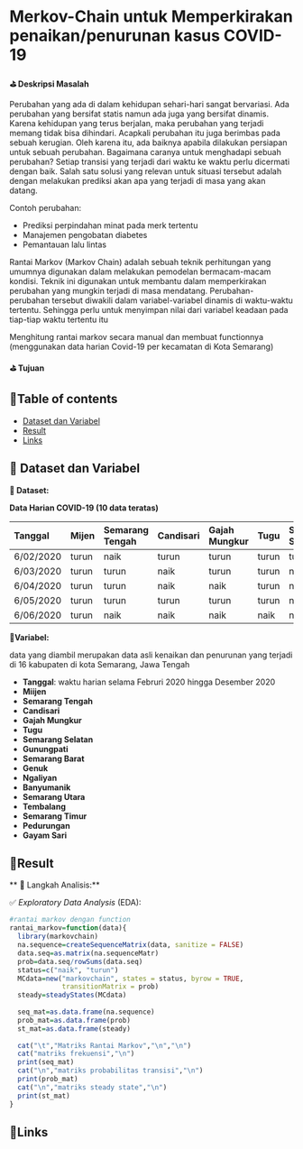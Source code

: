 # Merkov-Chain untuk Memperkirakan penaikan/penurunan kasus COVID-19

**⛳ Deskripsi Masalah**

Perubahan yang ada di dalam kehidupan sehari-hari sangat bervariasi. Ada perubahan yang bersifat statis namun ada juga yang bersifat dinamis. Karena kehidupan yang terus berjalan, maka perubahan yang terjadi memang tidak bisa dihindari. Acapkali perubahan itu juga berimbas pada sebuah kerugian. Oleh karena itu, ada baiknya apabila dilakukan persiapan untuk sebuah perubahan. Bagaimana caranya untuk menghadapi sebuah perubahan? Setiap transisi yang terjadi dari waktu ke waktu perlu dicermati dengan baik. Salah satu solusi yang relevan untuk situasi tersebut adalah dengan melakukan prediksi akan apa yang terjadi di masa yang akan datang.

Contoh perubahan:
- Prediksi perpindahan minat pada merk tertentu
- Manajemen pengobatan diabetes
- Pemantauan lalu lintas

Rantai Markov (Markov Chain) adalah sebuah teknik perhitungan yang umumnya digunakan dalam melakukan pemodelan bermacam-macam kondisi. Teknik ini digunakan untuk membantu dalam memperkirakan perubahan yang mungkin terjadi di masa mendatang. Perubahan-perubahan tersebut diwakili dalam variabel-variabel dinamis di waktu-waktu tertentu. Sehingga perlu untuk menyimpan nilai dari variabel keadaan pada tiap-tiap waktu tertentu itu

Menghitung rantai markov secara manual dan membuat functionnya (menggunakan data harian Covid-19 per kecamatan di Kota Semarang)

**⛳ Tujuan**



## 📌Table of contents
- [Dataset dan Variabel](https://github.com/DiannitaOlipmimi/markov-chain#step-by-step-analysis)
- [Result](https://github.com/DiannitaOlipmimi/markov-chain#result)
- [Links](https://github.com/DiannitaOlipmimi/markov-chain#links)

## 🧵 Dataset dan Variabel

**📒 Dataset:**

**Data Harian COVID-19 (10 data teratas)**

|Tanggal|Mijen|Semarang Tengah|Candisari|Gajah Mungkur|Tugu|Semarang Selatan|Gunungpati|Semarang Barat|Genuk|Ngaliyan|Banyumanik|Semarang Utara|Tembalang|Semarang Timur|Pedurungan|Gayam Sari|
|:----|:----|:----|:----|:----|:----|:----|:----|:----|:----|:----|:----|:----|:----|:----|:----|:----|
|6/02/2020|turun|naik|turun|turun|turun|turun|turun|turun|turun|turun|turun|turun|naik|turun|turun|turun|
|6/03/2020|turun|turun|naik|turun|turun|naik|turun|turun|turun|turun|naik|turun|turun|naik|turun|naik|
|6/04/2020|turun|turun|naik|naik|turun|naik|naik|naik|turun|naik|naik|naik|naik|turun|naik|naik|
|6/05/2020|turun|turun|turun|turun|turun|naik|turun|turun|turun|turun|turun|turun|turun|turun|turun|turun|
|6/06/2020|turun|naik|naik|naik|naik|naik|naik|naik|naik|naik|naik|turun|naik|turun|naik|turun|

**📒Variabel:**

data yang diambil merupakan data asli kenaikan dan penurunan yang terjadi di 16 kabupaten di kota Semarang, Jawa Tengah
- **Tanggal**: waktu harian selama Februri 2020 hingga Desember 2020
- **Miijen**
- **Semarang Tengah**
- **Candisari**
- **Gajah Mungkur**
- **Tugu**
- **Semarang Selatan**
- **Gunungpati**
- **Semarang Barat**
- **Genuk**
- **Ngaliyan**
- **Banyumanik**
- **Semarang Utara**
- **Tembalang**
- **Semarang Timur**
- **Pedurungan**
- **Gayam Sari** 

## 🧵**Result**

** 📒 Langkah Analisis:**

✅ *Exploratory Data Analysis* (EDA):

```R
#rantai markov dengan function
rantai_markov=function(data){
  library(markovchain)
  na.sequence=createSequenceMatrix(data, sanitize = FALSE)
  data.seq=as.matrix(na.sequenceMatr)
  prob=data.seq/rowSums(data.seq)
  status=c("naik", "turun")
  MCdata=new("markovchain", states = status, byrow = TRUE,
             transitionMatrix = prob)
  steady=steadyStates(MCdata)
  
  seq_mat=as.data.frame(na.sequence)
  prob_mat=as.data.frame(prob)
  st_mat=as.data.frame(steady)
  
  cat("\t","Matriks Rantai Markov","\n","\n")
  cat("matriks frekuensi","\n")
  print(seq_mat)
  cat("\n","matriks probabilitas transisi","\n")
  print(prob_mat)
  cat("\n","matriks steady state","\n")
  print(st_mat)
}
```


## 🧵**Links**
